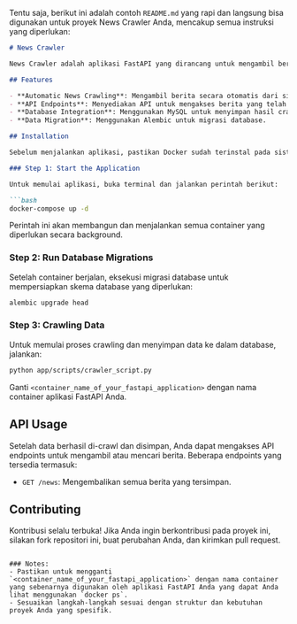Tentu saja, berikut ini adalah contoh `README.md` yang rapi dan langsung bisa digunakan untuk proyek News Crawler Anda, mencakup semua instruksi yang diperlukan:

```markdown
# News Crawler

News Crawler adalah aplikasi FastAPI yang dirancang untuk mengambil berita dari berbagai sumber online dan menyimpannya dalam database MySQL. Aplikasi ini menggunakan Alembic untuk manajemen migrasi database dan PyMySQL sebagai database driver.

## Features

- **Automatic News Crawling**: Mengambil berita secara otomatis dari situs yang telah ditentukan.
- **API Endpoints**: Menyediakan API untuk mengakses berita yang telah di-crawl dan disimpan.
- **Database Integration**: Menggunakan MySQL untuk menyimpan hasil crawl.
- **Data Migration**: Menggunakan Alembic untuk migrasi database.

## Installation

Sebelum menjalankan aplikasi, pastikan Docker sudah terinstal pada sistem Anda. Ikuti langkah-langkah di bawah ini untuk mengatur dan menjalankan News Crawler:

### Step 1: Start the Application

Untuk memulai aplikasi, buka terminal dan jalankan perintah berikut:

```bash
docker-compose up -d
```

Perintah ini akan membangun dan menjalankan semua container yang diperlukan secara background.

### Step 2: Run Database Migrations

Setelah container berjalan, eksekusi migrasi database untuk mempersiapkan skema database yang diperlukan:

```bash
alembic upgrade head
```

### Step 3: Crawling Data

Untuk memulai proses crawling dan menyimpan data ke dalam database, jalankan:

```bash
python app/scripts/crawler_script.py
```

Ganti `<container_name_of_your_fastapi_application>` dengan nama container aplikasi FastAPI Anda.

## API Usage

Setelah data berhasil di-crawl dan disimpan, Anda dapat mengakses API endpoints untuk mengambil atau mencari berita. Beberapa endpoints yang tersedia termasuk:

- `GET /news`: Mengembalikan semua berita yang tersimpan.

## Contributing

Kontribusi selalu terbuka! Jika Anda ingin berkontribusi pada proyek ini, silakan fork repositori ini, buat perubahan Anda, dan kirimkan pull request.
```

### Notes:
- Pastikan untuk mengganti `<container_name_of_your_fastapi_application>` dengan nama container yang sebenarnya digunakan oleh aplikasi FastAPI Anda yang dapat Anda lihat menggunakan `docker ps`.
- Sesuaikan langkah-langkah sesuai dengan struktur dan kebutuhan proyek Anda yang spesifik.